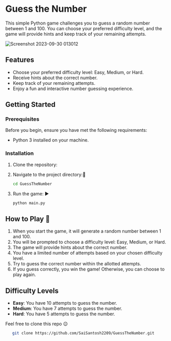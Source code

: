 # Guess the Number



 This simple Python game challenges you to guess a random number between 1 and 100. You can choose your preferred difficulty level, and the game will provide hints and keep track of your remaining attempts.

![Screenshot 2023-09-30 013012](https://github.com/SaiSantosh2209/GuessTheNumber/assets/83724995/a9091924-5892-495e-a268-e458f2c9d8ea)

## Features

- Choose your preferred difficulty level: Easy, Medium, or Hard.
- Receive hints about the correct number.
- Keep track of your remaining attempts.
- Enjoy a fun and interactive number guessing experience.

## Getting Started

### Prerequisites

Before you begin, ensure you have met the following requirements:

- Python 3 installed on your machine.

### Installation

1. Clone the repository:

2. Navigate to the project directory:📍

   ```bash
   cd GuessTheNumber
   ```

3. Run the game: ▶️

   ```bash
   python main.py
   ```

## How to Play 🧸

1. When you start the game, it will generate a random number between 1 and 100.
2. You will be prompted to choose a difficulty level: Easy, Medium, or Hard.
3. The game will provide hints about the correct number.
4. You have a limited number of attempts based on your chosen difficulty level.
5. Try to guess the correct number within the allotted attempts.
6. If you guess correctly, you win the game! Otherwise, you can choose to play again.

## Difficulty Levels

- **Easy**: You have 10 attempts to guess the number.
- **Medium**: You have 7 attempts to guess the number.
- **Hard**: You have 5 attempts to guess the number.

Feel free to clone this repo 😉

```bash
   git clone https://github.com/SaiSantosh2209/GuessTheNumber.git
   ```
